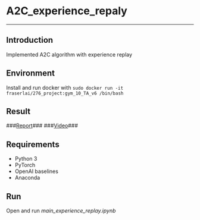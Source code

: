 # **A2C_experience_repaly** #
- - -
## **Introduction** ##
Implemented A2C algorithm with experience replay

## **Environment** ##
Install and run docker with ```sudo docker run -it fraserlai/276_project:gym_10_TA_v6 /bin/bash```

## **Result** ##
###[Report](https://drive.google.com/file/d/1md8jDYBwizvwJi0ZLNM8QnIsN7h0qIHq/view?usp=sharing)###
###[Video](https://www.youtube.com/watch?v=mIvstl3QufM)###

## **Requirements** ##
* Python 3
* PyTorch
* OpenAI baselines
* Anaconda

## **Run** ##
Open and run *main_experience_replay.ipynb*